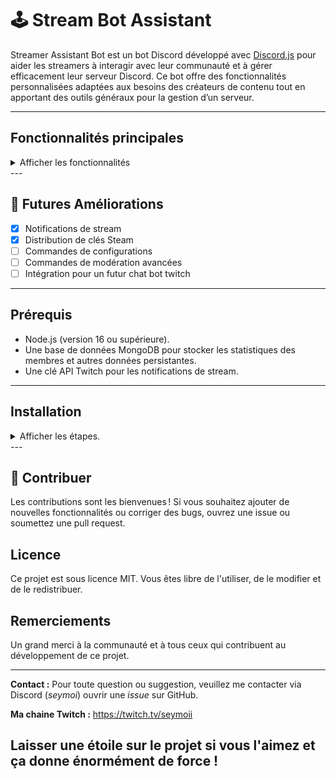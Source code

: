 # 🕹️ Stream Bot Assistant

Streamer Assistant Bot est un bot Discord développé avec [Discord.js](https://discord.js.org/)  pour aider les streamers à interagir avec leur communauté et à gérer efficacement leur serveur Discord. Ce bot offre des fonctionnalités personnalisées adaptées aux besoins des créateurs de contenu tout en apportant des outils généraux pour la gestion d’un serveur.

---

## Fonctionnalités principales
<details>
  <summary>Afficher les fonctionnalités</summary>
### 🎥 STREAM
 **📢 Notifications de Stream**
> - Le bot envoie automatiquement une notification lorsqu’un stream commence, avec un message personnalisé et le lien vers le stream.
 **📆 Gestion de planning**
> - Gérer votre planning facilement pour tenir vos viewers au courant.
 **🪙 Monnaie**
> - Une monnaie obtenable en envoyant des messages ou en restant en vocal.

### 🎁 Interactions avec les Viewers
- **Cadeaux et récompenses :** Offrez des clés Steam ou d’autres récompenses à vos viewers directement sur Discord.

### 🛠️ Gestion de Serveur Discord
- **Acceuil et rôles automatique :** Acceuillez vos membres avec une image personnalisée et leur attribuer un rôle automatique.
- **Statistiques et classements :** Affichez les utilisateurs les plus actifs dans différentes catégories, comme le nombre de messages envoyés ou le temps en vocal.
</details>
---

## 🚀 Futures Améliorations
- [x] Notifications de stream  
- [x] Distribution de clés Steam  
- [ ] Commandes de configurations
- [ ] Commandes de modération avancées  
- [ ] Intégration pour un futur chat bot twitch

---

## Prérequis
- Node.js (version 16 ou supérieure).
- Une base de données MongoDB pour stocker les statistiques des membres et autres données persistantes.
- Une clé API Twitch pour les notifications de stream.
---
## Installation
<details>
  <summary>Afficher les étapes.</summary>
1. Clonez ce dépôt :
```bash
git clone https://github.com/votre-utilisateur/votre-repo.git
cd votre-repo
```
2. Installez les dépendances :
```bash
npm install
```
3. Configurez le fichier `.env` :
```javascript
# discord secrets
 token = "token"
 clientId ="id"

# mongodb database url
mongoUrl = "url"

# webhook urls
logWebhook = "url"

# log channels
logChannel = ""


twitchId = ""
twitchToken = ""
```
4. Configurez le fichier `config.js` :
```javascript
module.exports = {
  botToken: process.env.token,
  mongoUrl: process.env.mongoUrl,
  clientId: process.env.clientId,
  logChannel: process.env.logChannel,

  twitch: {
    client_id: process.env.twitchId,
    client_secret: process.env.twitchToken,
    channel_name: VOTRE CHAINE TWITCH
  },

  deploySlashOnReady: true,
  underDevelopment: true,
  developers: [
    {
      name: VOTRE NOM,
      id: VOTRE ID,
    },
    
  ],
  devGuilds: [
    {
      name: NOM SERVEUR DEV,
      id: ID SERVEUR DEV,
    },
  ],
  betaTestGuilds: ["ID SERVEUR BETA"],
  logWebhook: process.env.logWebhook,
};
```
5. Lancez le bot :
```bash
node index.js
```
</details>
---

## 🤝 Contribuer
Les contributions sont les bienvenues ! Si vous souhaitez ajouter de nouvelles fonctionnalités ou corriger des bugs, ouvrez une issue ou soumettez une pull request.

## Licence
Ce projet est sous licence MIT. Vous êtes libre de l'utiliser, de le modifier et de le redistribuer.

## Remerciements
Un grand merci à la communauté et à tous ceux qui contribuent au développement de ce projet.

---

**Contact :** Pour toute question ou suggestion, veuillez me contacter via Discord (*seymoi*) ouvrir une *issue* sur GitHub.

**Ma chaine Twitch :** https://twitch.tv/seymoii

## **Laisser une étoile sur le projet si vous l'aimez et ça donne énormément de force !**

